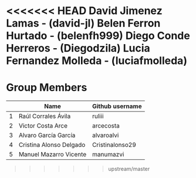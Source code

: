<<<<<<< HEAD
David Jimenez Lamas - (david-jl)
Belen Ferron Hurtado - (belenfh999)
Diego Conde Herreros - (Diegodzila)
Lucia Fernandez Molleda - (luciafmolleda)
=======
# Group Members

|   |  Name | Github username   |
| ------------ | ------------ | ------------ |
| 1  |  Raúl Corrales Ávila | ruliii  |
| 2  | Victor Costa Arce  | arcecosta  |
| 3  | Alvaro García García  |  alvaroalvi |
| 4  | Cristina Alonso Delgado  |  Cristinalonso29 |
| 5  |  Manuel Mazarro Vicente | manumazvi  |
>>>>>>> upstream/master
